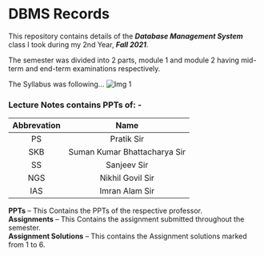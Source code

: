 # DBMS Records

This repository contains details of the ***Database Management System*** class I took during my 2nd Year, ***Fall 2021***.

The semester was divided into 2 parts, module 1 and module 2 having mid-term and end-term examinations respectively.

The Syllabus was following...
![Img 1]()

### Lecture Notes contains PPTs of: -

| Abbrevation | Name                         |
| :---------: | :--------------------------: |
| PS          | Pratik Sir                   |
| SKB         | Suman Kumar Bhattacharya Sir |
| SS          | Sanjeev Sir                  |
| NGS         | Nikhil Govil Sir             |
| IAS         | Imran Alam Sir               |


**PPTs** – This Contains the PPTs of the respective professor.<br>
**Assignments** – This Contains the assignment submitted throughout the semester.<br>
**Assignment Solutions** – This contains the Assignment solutions marked from 1 to 6.

